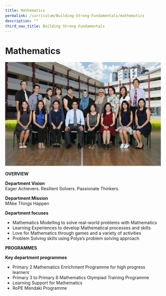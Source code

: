 ```yaml
---
title: Mathematics
permalink: /curriculum/Building-Strong-Fundamentals/mathematics
description: ""
third_nav_title: Building Strong Fundamentals
---
```

# Mathematics

![](/images/Mathematics%20Formal.jpg)

**OVERVIEW**

**Department Vision**<br>
Eager Achievers. Resilient Solvers. Passionate Thinkers.

**Department Mission**<br>
MAke Things Happen

**Department focuses**<br>
* Mathematics Modelling to solve real-world problems with Mathematics
* Learning Experiences to develop Mathematical processes and skills
* Love for Mathematics through games and a variety of activities
* Problem Solving skills using Polya’s problem solving approach

**PROGRAMMES**

**Key department programmes**
* Primary 2 Mathematics Enrichment Programme for high progress learners
* Primary 3 to Primary 6 Mathematics Olympiad Training Programme
*	Learning Support for Mathematics
*	RoPE Mendaki Programme
